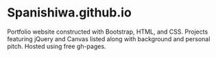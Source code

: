# Spanishiwa.github.io

Portfolio website constructed with Bootstrap, HTML, and CSS. Projects featuring jQuery and Canvas listed along with background and personal pitch. Hosted using free gh-pages.
